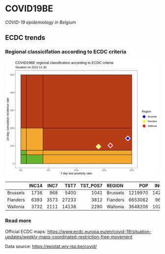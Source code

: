 
# COVID19BE

*COVID-19 epidemiology in Belgium*

## ECDC trends

### Regional classicifation according to ECDC criteria

![](COVID9BE-ecdc-trend.png)

|          | INC14 | INC7 |  TST7 | TST\_POS7 | REGION   |     POP | INC14\_RT |       PR7 |        GR |
| :------- | ----: | ---: | ----: | --------: | :------- | ------: | --------: | --------: | --------: |
| Brussels |  1736 |  968 |  5400 |      1041 | Brussels | 1219970 | 142.29858 | 0.1927778 | 0.2604167 |
| Flanders |  6393 | 3573 | 27233 |      3812 | Flanders | 6653062 |  96.09109 | 0.1399772 | 0.2670213 |
| Wallonia |  3732 | 2111 | 14138 |      2280 | Wallonia | 3648206 | 102.29685 | 0.1612675 | 0.3022825 |

### Read more

Official ECDC maps:
<https://www.ecdc.europa.eu/en/covid-19/situation-updates/weekly-maps-coordinated-restriction-free-movement>

Data source: <https://epistat.wiv-isp.be/covid/>
